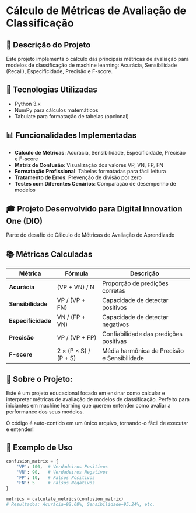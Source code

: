 # Cálculo de Métricas de Avaliação de Classificação

## 🎯 Descrição do Projeto
Este projeto implementa o cálculo das principais métricas de avaliação para modelos de classificação de machine learning: Acurácia, Sensibilidade (Recall), Especificidade, Precisão e F-score.

## 🚀 Tecnologias Utilizadas
- Python 3.x
- NumPy para cálculos matemáticos
- Tabulate para formatação de tabelas (opcional)

## 📊 Funcionalidades Implementadas
- **Cálculo de Métricas**: Acurácia, Sensibilidade, Especificidade, Precisão e F-score
- **Matriz de Confusão**: Visualização dos valores VP, VN, FP, FN
- **Formatação Profissional**: Tabelas formatadas para fácil leitura
- **Tratamento de Erros**: Prevenção de divisão por zero
- **Testes com Diferentes Cenários**: Comparação de desempenho de modelos


## 🎓 Projeto Desenvolvido para Digital Innovation One (DIO)
Parte do desafio de Cálculo de Métricas de Avaliação de Aprendizado

## 📚 Métricas Calculadas

| Métrica | Fórmula | Descrição |
|---------|---------|-----------|
| **Acurácia** | (VP + VN) / N | Proporção de predições corretas |
| **Sensibilidade** | VP / (VP + FN) | Capacidade de detectar positivos |
| **Especificidade** | VN / (FP + VN) | Capacidade de detectar negativos |
| **Precisão** | VP / (VP + FP) | Confiabilidade das predições positivas |
| **F-score** | 2 × (P × S) / (P + S) | Média harmônica de Precisão e Sensibilidade |

## 🌟 **Sobre o Projeto:**

Este é um projeto educacional focado em ensinar como calcular e interpretar métricas de avaliação de modelos de classificação. Perfeito para iniciantes em machine learning que querem entender como avaliar a performance dos seus modelos.

O código é auto-contido em um único arquivo, tornando-o fácil de executar e entender!

## 🎯 Exemplo de Uso
```python
confusion_matrix = {
    'VP': 100,  # Verdadeiros Positivos
    'VN': 90,   # Verdadeiros Negativos  
    'FP': 10,   # Falsos Positivos
    'FN': 5     # Falsos Negativos
}

metrics = calculate_metrics(confusion_matrix) 
# Resultados: Acurácia=92.68%, Sensibilidade=95.24%, etc.
